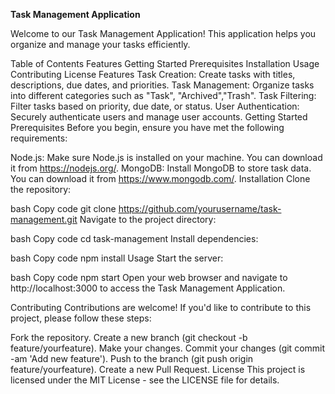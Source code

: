 **Task Management Application**


Welcome to our Task Management Application! This application helps you organize and manage your tasks efficiently.

Table of Contents
Features
Getting Started
Prerequisites
Installation
Usage
Contributing
License
Features
Task Creation: Create tasks with titles, descriptions, due dates, and priorities.
Task Management: Organize tasks into different categories such as "Task", "Archived","Trash".
Task Filtering: Filter tasks based on priority, due date, or status.
User Authentication: Securely authenticate users and manage user accounts.
Getting Started
Prerequisites
Before you begin, ensure you have met the following requirements:

Node.js: Make sure Node.js is installed on your machine. You can download it from https://nodejs.org/.
MongoDB: Install MongoDB to store task data. You can download it from https://www.mongodb.com/.
Installation
Clone the repository:

bash
Copy code
git clone https://github.com/yourusername/task-management.git
Navigate to the project directory:

bash
Copy code
cd task-management
Install dependencies:

bash
Copy code
npm install
Usage
Start the server:

bash
Copy code
npm start
Open your web browser and navigate to http://localhost:3000 to access the Task Management Application.

Contributing
Contributions are welcome! If you'd like to contribute to this project, please follow these steps:

Fork the repository.
Create a new branch (git checkout -b feature/yourfeature).
Make your changes.
Commit your changes (git commit -am 'Add new feature').
Push to the branch (git push origin feature/yourfeature).
Create a new Pull Request.
License
This project is licensed under the MIT License - see the LICENSE file for details.

